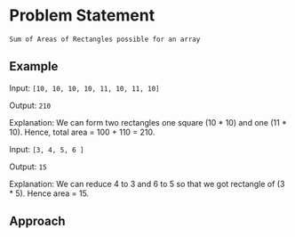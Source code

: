 # Problem Statement

`Sum of Areas of Rectangles possible for an array`

## Example

Input: `[10, 10, 10, 10, 11, 10, 11, 10]`

Output: `210`

Explanation: 
We can form two rectangles one square (10 * 10) 
and one (11 * 10). Hence, total area = 100 + 110 = 210.

Input: `[3, 4, 5, 6 ]`

Output: `15`

Explanation: 
We can reduce 4 to 3 and 6 to 5 so that we got 
rectangle of (3 * 5). Hence area = 15.

## Approach


